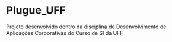 # Plugue_UFF
Projeto desenvolvido dentro da disciplina de Desenvolvimento de Aplicações Corporativas do Curso de SI da UFF
